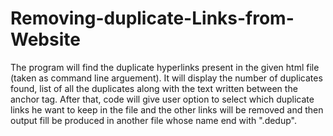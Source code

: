# Removing-duplicate-Links-from-Website
The program will find the duplicate hyperlinks present in the given html file (taken as command line arguement). It will display the number of duplicates found, list of all the duplicates along with the text written between the anchor tag. After that, code will give user option to select which duplicate links he want to keep in the file and the other links will be removed and then output fill be produced in another file whose name end with ".dedup".
